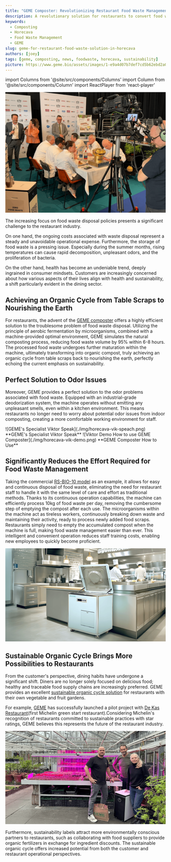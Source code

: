 ```yaml
---
title: "GEME Composter: Revolutionizing Restaurant Food Waste Management on Horecava"
description: A revolutionary solution for restaurants to convert food waste into usable compost within 6-8 hours, showcased at Horecava
keywords:
  - Composting
  - Horecava
  - Food Waste Management
  - GEME
slug: geme-for-restaurant-food-waste-solution-in-horecava
authors: [joey]
tags: [geme, composting, news, foodwaste, horecava, sustainability]
picture: https://www.geme.bio/assets/images/1-e9a4d07b7def7cd5b62ebd2a06b68f36.png
---
```


<head>
    <meta charSet="utf-8" />
    <meta name="twitter:card" content="summary_large_image" />
    <meta data-rh="true" property="og:image" content="https://www.geme.bio/assets/images/1-e9a4d07b7def7cd5b62ebd2a06b68f36.png" />
    <meta data-rh="true" name="twitter:image" content="https://www.geme.bio/assets/images/1-e9a4d07b7def7cd5b62ebd2a06b68f36.png"/>
    <meta data-rh="true" property="og:url" content="https://www.geme.bio/assets/images/1-e9a4d07b7def7cd5b62ebd2a06b68f36.png"/>
    <meta data-rh="true" property="og:locale" content="en"/>
</head>

import Columns from '@site/src/components/Columns'
import Column from '@site/src/components/Column'
import ReactPlayer from 'react-player'

![GEME at Horecava](./img/1.png)

The increasing focus on food waste disposal policies presents a significant challenge to the restaurant industry.

On one hand, the ongoing costs associated with waste disposal represent a steady and unavoidable operational expense. Furthermore, the storage of food waste is a pressing issue. Especially during the summer months, rising temperatures can cause rapid decomposition, unpleasant odors, and the proliferation of bacteria.

<!-- truncate -->

On the other hand, health has become an undeniable trend, deeply ingrained in consumer mindsets. Customers are increasingly concerned about how various aspects of their lives align with health and sustainability, a shift particularly evident in the dining sector.

## Achieving an Organic Cycle from Table Scraps to Nourishing the Earth

For restaurants, the advent of the [GEME composter](https://www.geme.bio/product/geme) offers a highly efficient solution to the troublesome problem of food waste disposal. Utilizing the principle of aerobic fermentation by microorganisms, combined with a machine-provided optimal environment, GEME simulates the natural composting process, reducing food waste volume by 95% within 6-8 hours. The processed food waste undergoes further maturation within the machine, ultimately transforming into organic compost, truly achieving an organic cycle from table scraps back to nourishing the earth, perfectly echoing the current emphasis on sustainability.

## Perfect Solution to Odor Issues

Moreover, GEME provides a perfect solution to the odor problems associated with food waste. Equipped with an industrial-grade deodorization system, the machine operates without emitting any unpleasant smells, even within a kitchen environment. This means restaurants no longer need to worry about potential odor issues from indoor composting, creating a more comfortable working environment for staff.

<Columns>
  <Column className='text--left'>
    ![GEME's Specialist Viktor Speak](./img/horecava-vik-speach.png)
    **GEME's Specialist Viktor Speak**
  </Column>

  <Column className='text--center text--left'>
    ![Viktor Demo How to use GEME Composter](./img/horecava-vik-demo.png)
    **GEME Composter How to Use**
  </Column>
</Columns>

## Significantly Reduces the Effort Required for Food Waste Management

Taking the commercial [RS-BIO-10 model](https://www.geme.bio/industrial-equipments/rs-bio-10) as an example, it allows for easy and continuous disposal of food waste, eliminating the need for restaurant staff to handle it with the same level of care and effort as traditional methods. Thanks to its continuous operation capabilities, the machine can efficiently process 10kg of food waste per day, removing the cumbersome step of emptying the compost after each use. The microorganisms within the machine act as tireless workers, continuously breaking down waste and maintaining their activity, ready to process newly added food scraps. Restaurants simply need to empty the accumulated compost when the machine is full, making food waste management easier than ever. This intelligent and convenient operation reduces staff training costs, enabling new employees to quickly become proficient.

![GEME RS-BIO-10 for restaurant industrial](./img/img.png)

## Sustainable Organic Cycle Brings More Possibilities to Restaurants

From the customer's perspective, dining habits have undergone a significant shift. Diners are no longer solely focused on delicious food; healthy and traceable food supply chains are increasingly preferred. GEME provides an excellent [sustainable organic cycle solution](https://www.geme.bio/geme-recycle) for restaurants with their own vegetable and fruit gardens.

For example, [GEME](https://www.geme.bio) has successfully launched a pilot project with [De Kas Restaurant](https://restaurantdekas.com/)(first Michelin green start restaurant).Considering Michelin's recognition of restaurants committed to sustainable practices with star ratings, GEME believes this represents the future of the restaurant industry.

![GEME Composter in restaurant DE Kas](./img/img_2.png)

Furthermore, sustainability labels attract more environmentally conscious partners to restaurants, such as collaborating with food suppliers to provide organic fertilizers in exchange for ingredient discounts. The sustainable organic cycle offers increased potential from both the customer and restaurant operational perspectives.
